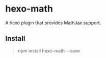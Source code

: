 hexo-math
===================

A hexo plugin that provides MathJax support.

## Install

> npm install hexo-math --save

